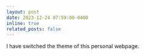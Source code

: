 ```yaml
---
layout: post
date: 2023-12-24 07:59:00-0400
inline: true
related_posts: false
---
```


I have switched the theme of this personal webpage.